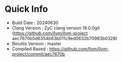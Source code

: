# Quick Info
* Build Date : 20240630
* Clang Version : ZyC clang version 19.0.0git (https://github.com/llvm/llvm-project aec7670b5d6354b63b011c9ed0632b70983b0328)
* Binutils Version : master
* Compiled Based : https://github.com/llvm/llvm-project/commit/aec7670b

